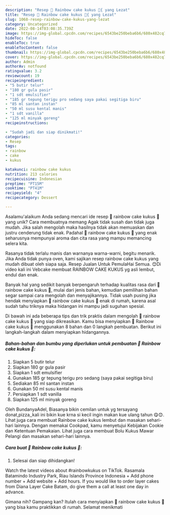 ```yaml
---
description: "Resep 🌈 Rainbow cake kukus 🌈{ yang Lezat"
title: "Resep 🌈 Rainbow cake kukus 🌈{ yang Lezat"
slug: 1068-resep-rainbow-cake-kukus-yang-lezat
category: Uncategorized
date: 2022-08-14T03:08:35.739Z
image: https://img-global.cpcdn.com/recipes/6543be250beba6b6/680x482cq70/rainbow-cake-kukus-foto-resep-utama.jpg
hideToc: false
enableToc: true
enableTocContent: false
thumbnail: https://img-global.cpcdn.com/recipes/6543be250beba6b6/680x482cq70/rainbow-cake-kukus-foto-resep-utama.jpg
cover: https://img-global.cpcdn.com/recipes/6543be250beba6b6/680x482cq70/rainbow-cake-kukus-foto-resep-utama.jpg
author: Admin
authorAv: notfound
ratingvalue: 3.2
reviewcount: 19
recipeingredient:
- "5 butir telur"
- "180 gr gula pasir"
- "1 sdt emulsifier"
- "185 gr tepung terigu pro sedang saya pakai segitiga biru"
- "85 ml santan instan"
- "50 ml susu kental manis"
- "1 sdt vanilla"
- "125 ml minyak goreng"
recipeinstructions:

- "Sudah jadi dan siap dinikmati!"
categories:
- Resep
tags:
- rainbow
- cake
- kukus

katakunci: rainbow cake kukus 
nutrition: 213 calories
recipecuisine: Indonesian
preptime: "PT15M"
cooktime: "PT41M"
recipeyield: "4"
recipecategory: Dessert

---
```



Asalamu'alaikum Anda sedang mencari ide resep 🌈 rainbow cake kukus 🌈 yang unik? Cara membuatnya memang Agak tidak susah dan tidak juga mudah. Jika salah mengolah maka hasilnya tidak akan memuaskan dan justru cenderung tidak enak. Padahal 🌈 rainbow cake kukus 🌈 yang enak seharusnya mempunyai aroma dan cita rasa yang mampu memancing selera kita.


Rasanya tidak terlalu manis dan warnanya warna-warni, begitu menarik. Jika Anda tidak punya oven, kami sajikan resep rainbow cake kukus yang mudah dibuat oleh siapa saja. Resep Jualan Untuk PemulaHai Semua. 😊Di video kali ini Vebcake membuat RAINBOW CAKE KUKUS yg asli lembut, endul dan enak.

Banyak hal yang sedikit banyak berpengaruh terhadap kualitas rasa dari 🌈 rainbow cake kukus 🌈, mulai dari jenis bahan, kemudian pemilihan bahan segar sampai cara mengolah dan menyajikannya. Tidak usah pusing jika hendak menyiapkan 🌈 rainbow cake kukus 🌈 enak di rumah, karena asal sudah tahu triknya maka hidangan ini mampu jadi suguhan spesial.


Di bawah ini ada beberapa tips dan trik praktis dalam mengolah 🌈 rainbow cake kukus 🌈 yang siap dikreasikan. Kamu bisa menyiapkan 🌈 Rainbow cake kukus 🌈 menggunakan 8 bahan dan 0 langkah pembuatan. Berikut ini langkah-langkah dalam menyiapkan hidangannya.

<!--inarticleads1-->

##### Bahan-bahan dan bumbu yang diperlukan untuk pembuatan 🌈 Rainbow cake kukus 🌈:

1. Siapkan 5 butir telur
1. Siapkan 180 gr gula pasir
1. Siapkan 1 sdt emulsifier
1. Gunakan 185 gr tepung terigu pro sedang (saya pakai segitiga biru)
1. Sediakan 85 ml santan instan
1. Gunakan 50 ml susu kental manis
1. Persiapkan 1 sdt vanilla
1. Siapkan 125 ml minyak goreng


Oleh BundanyaAdel, Biasanya bikin cemilan untuk yg tersayang donat,pizza,,kali ini bikin kue krna si kecil ingin makan kue ulang tahun 😋😊. Lihat juga cara membuat Rainbow cake kukus lembut dan masakan sehari-hari lainnya. Dengan memakai Cookpad, kamu menyetujui Kebijakan Cookie dan Ketentuan Pemakaian. Lihat juga cara membuat Bolu Kukus Mawar Pelangi dan masakan sehari-hari lainnya. 

<!--inarticleads2-->

##### Cara buat 🌈 Rainbow cake kukus 🌈:


1. Selesai dan siap dihidangkan!

Watch the latest videos about #rainbowkukus on TikTok. Rasamala Batamindo Industry Park, Riau Islands Province Indonesia + Add phone number + Add website + Add hours. If you would like to order layer cakes from Diana Layer Cake Batam, do give them a call at least one day in advance. 

Gimana nih? Gampang kan? Itulah cara menyiapkan 🌈 rainbow cake kukus 🌈 yang bisa kamu praktikkan di rumah. Selamat menikmati
